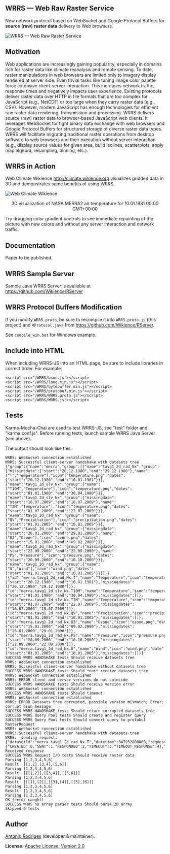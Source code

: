 WRRS &mdash; Web Raw Raster Service
-----------------------------------
New network protocol based on WebSocket and Google Protocol Buffers for **source (raw) raster data** delivery to Web browsers.

![WRRS &mdash; Web Raw Raster Service](http://www.wikience.org/wrrs/WRRS.png)


Motivation
----------
Web applications are increasingly gaining popularity, especially in domains rich for raster data like climate reanalysis and remote sensing. To date, raster manipulations in web browsers are limited only to imagery display rendered at server side. Even trivial tasks like tuning image color palette force extensive client-server interaction. This increases network traffic, response times and negatively impacts user experience. Existing protocols deliver raster data over HTTP in file formats that are too complex for JavaScript (e.g., NetCDF) or too large when they carry raster data (e.g., CSV). However, modern JavaScript has enough technologies for efficient raw raster data rendering, transmission and processing. WRRS delivers source (raw) raster data to browser-based JavaScript web clients. It leverages WebSocket for tight binary data exchange with web browsers and Google Protocol Buffers for structured storage of diverse raster data types. WRRS will facilitate migrating traditional raster operations from desktop software to web browsers and their execution without server interaction (e.g., display source values for given area, build isolines, scatterplots, apply map algebra, resampling, binning, etc.).
 
WRRS in Action
--------------

Web Climate Wikience http://climate.wikience.org visualizes gridded data in 3D and demonstrates some benefits of using WRRS.

![Web Climate Wikience](http://www.wikience.org/wrrs/Figure9.png)
<p align="center">3D visualization of NASA MERRA2 air temperature for 10.01.1981 00:00 GMT+00:00</p>

Try dragging color gradient controls to see immediate repainting of the picture with new colors and without any server interaction and network traffic.

Documentation
-------------
Paper to be published. 

WRRS Sample Server
------------------
Sample Java WRRS Server is available at https://github.com/Wikience/RServer

WRRS Protocol Buffers Modification
----------------------------------

If you modify ```WRRS.proto```, be sure to recompile it into ```WRRS.proto.js``` (this project)
 and ```RProtocol.java``` from https://github.com/Wikience/RServer. 
 
See ```compile_win.bat``` for Windows example.

Include into HTML
-----------------
When including WRRS-JS into an HTML page, be sure to include libraries in correct order.
 For example:

```
<script src="/WRRS/bson.js"></script>
<script src="/WRRS/long.min.js"></script>
<script src="/WRRS/bytebuffer.min.js"></script>
<script src="/WRRS/protobuf.min.js"></script>
<script src="/WRRS/WRRS.proto.js"></script>
<script src="/WRRS/WRRS.js"></script>
```

Tests
-----
Karma-Mocha-Chai are used to test WRRS-JS, see "test" folder and "karma.conf.js".
Before running tests, launch sample WRRS Java Server (see above).

The output should look like this:

```
WRRS: WebSocket connection established
WRRS: Successful client-server handshake with datasets tree
{"group":{"name":"merra","group":[{"name":"tavg1_2d_rad_Nx","group":{"missingdate":{"start":"26.12.1980","end":"29.12.1980"},"name":["T","Temperature"],"icon":"temperature.png","dates":{"start":"20.12.1980","end":"10.01.1981"}}},{"name":"tavg1_2d_slv_Nx","group":{"name":["T10M","Temperature"],"icon":"temperature.png","dates":{"start":"01.01.1980","end":"30.04.1980"}}},{"name":"tavg1_2d_slv_Nx","group":{"missingdate":{"start":"16.07.2009","end":"18.07.2009"},"name":["T2M","Temperature"],"icon":"temperature.png","dates":{"start":"01.07.2009","end":"22.07.2009"}}},{"name":"tavg1_2d_rad_Nx","group":{"name":["QV","Precipitation"],"icon":"precipitation.png","dates":{"start":"01.01.2005","end":"10.01.2005"}}},{"name":"tavg1_2d_rad_Nx","group":{"missingdate":{"start":"26.01.2000","end":"29.01.2000"},"name":["O3","Ozone"],"icon":"ozone.png","dates":{"start":"15.01.2000","end":"09.02.2000"}}},{"name":"tavg1_2d_rad_Nx","group":{"missingdate":{"start":"22.09.2000","end":"22.09.2000"},"name":["PS","Pressure"],"icon":"pressure.png","dates":{"start":"20.09.2000","end":"10.10.2000"}}},{"name":"tavg1_2d_rad_Nx","group":{"name":["U","Wind"],"icon":"wind.png","dates":{"start":"01.01.2005","end":"10.01.2005"}}}]}}
[{"id":"merra.tavg1_2d_rad_Nx.T","name":"Temperature","icon":"temperature.png","date":{"start":"20.12.1980","end":"10.01.1981"},"missingdates":[["26.12.1980","29.12.1980"]]},{"id":"merra.tavg1_2d_slv_Nx.T10M","name":"Temperature","icon":"temperature.png","date":{"start":"01.01.1980","end":"30.04.1980"},"missingdates":[]},{"id":"merra.tavg1_2d_slv_Nx.T2M","name":"Temperature","icon":"temperature.png","date":{"start":"01.07.2009","end":"22.07.2009"},"missingdates":[["16.07.2009","18.07.2009"]]},{"id":"merra.tavg1_2d_rad_Nx.QV","name":"Precipitation","icon":"precipitation.png","date":{"start":"01.01.2005","end":"10.01.2005"},"missingdates":[]},{"id":"merra.tavg1_2d_rad_Nx.O3","name":"Ozone","icon":"ozone.png","date":{"start":"15.01.2000","end":"09.02.2000"},"missingdates":[["26.01.2000","29.01.2000"]]},{"id":"merra.tavg1_2d_rad_Nx.PS","name":"Pressure","icon":"pressure.png","date":{"start":"20.09.2000","end":"10.10.2000"},"missingdates":[["22.09.2000","22.09.2000"]]},{"id":"merra.tavg1_2d_rad_Nx.U","name":"Wind","icon":"wind.png","date":{"start":"01.01.2005","end":"10.01.2005"},"missingdates":[]}]
SUCCESS WRRS HANDSHAKE tests Should receive datasets tree
WRRS: WebSocket connection established
WRRS: Successful client-server handshake without datasets tree
SUCCESS WRRS HANDSHAKE tests Should *not* receive datasets tree
WRRS: WebSocket connection established
WRRS: ERROR client and server versions do not coincide
SUCCESS WRRS HANDSHAKE tests Should receive version error
WRRS: WebSocket connection established
SUCCESS WRRS HANDSHAKE tests Should timeout
WRRS: WebSocket connection established
WRRS: ERROR Datasets tree corrupted, possible version mismatch; Error: corrupt bson message
SUCCESS WRRS HANDSHAKE tests Should return corrupted datasets tree
SUCCESS WRRS Query Pool tests Should create and register query
SUCCESS WRRS Query Pool tests Should convert query to protobuf RasterRequest
WRRS: WebSocket connection established
WRRS: Successful client-server handshake with datasets tree
WRRS:  sending request: {"datasetId":"merra.tavg1_2d_rad_Nx.T","datetime":347932800000,"requestId":1,"STATES":{"CREATED":0,"SENT":1,"RESPONDED":2,"TIMEOUT":3,"TIMEOUT_RESPONSE":4},"STATE":0}
Received response
SUCCESS WRRS Request I/O tests Should receive raster data
Parsing [1,2,3,4,5,6]
Result: [[1,2],[3,4],[5,6]]
Parsing [1,2,3,4,5,6]
Result: [[[1,2]],[[3,4]],[[5,6]]]
Parsing [1,2,3,4,5,6]
Result: [[[1],[2]],[[3],[4]],[[5],[6]]]
Parsing [1,2,3,4,5,6]
Result: [1,2,3,4,5,6]
Parsing [1,2,3,4,5,6]
OK (error caught)
SUCCESS WRRS nD array parser tests Should parse 2D array
Skipped 0 tests
```

Author
------
[Antonio Rodriges](http://www.wikience.org/rodriges/) (developer & maintainer).

**License:** [Apache License, Version 2.0](http://www.apache.org/licenses/LICENSE-2.0.html)